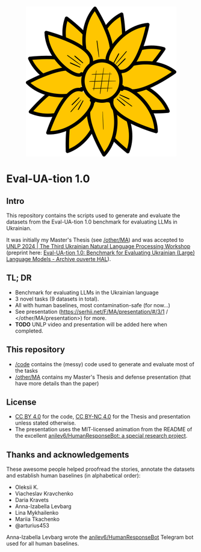 <!-- ![](./images/logos/l1.png)  -->
<p align="center">
  <img src="https://raw.githubusercontent.com/pchr8/eval-UA-tion/main/images/logos/l1.png" alt="Eval-UA-tion logo"/>
</p>

<!-- ![](./images/logos/l2.png)  -->
<!-- ![](./images/logos/l3.png)  -->

# Eval-UA-tion 1.0 

## Intro
This repository contains the scripts used to generate and evaluate the datasets from the Eval-UA-tion 1.0 benchmark for evaluating LLMs in Ukrainian.

It was initially my Master's Thesis (see [/other/MA](/other/MA)) and was accepted to [UNLP 2024 \| The Third Ukrainian Natural Language Processing Workshop](https://unlp.org.ua/) (preprint here: [Eval-UA-tion 1.0: Benchmark for Evaluating Ukrainian (Large) Language Models - Archive ouverte HAL](https://hal.science/hal-04534651)).

## TL; DR
- Benchmark for evaluating LLMs in the Ukrainian language
- 3 novel tasks (9 datasets in total).
- All with human baselines, most contamination-safe (for now...) 
- See presentation (<https://serhii.net/F/MA/presentation/#/3/1> / </other/MA/presentation>) for more.
- **TODO** UNLP video and presentation will be added here when completed.

## This repository 
- [/code](/code) contains the (messy) code used to generate and evaluate most of the tasks
- [/other/MA](/other/MA) contains my Master's Thesis and defense presentation (that have more details than the paper)

## License 
- [CC BY 4.0](https://creativecommons.org/licenses/by/4.0/) for the code, [CC BY-NC 4.0](https://creativecommons.org/licenses/by-nc/4.0/) for the Thesis and presentation unless stated otherwise. 
- The presentation uses the MIT-licensed animation from the README of the excellent [anilev6/HumanResponseBot: a special research project](https://github.com/anilev6/HumanResponseBot).


## Thanks and acknowledgements
These awesome people helped proofread the stories, annotate the datasets and establish human baselines (in alphabetical order):
<!-- - Serhii Hamotskyi -->
- Oleksii K.
- Viacheslav Kravchenko
- Daria Kravets
- Anna-Izabella Levbarg
- Lina Mykhailenko
- Mariia Tkachenko
- @arturius453


Anna-Izabella Levbarg wrote the [anilev6/HumanResponseBot](https://github.com/anilev6/HumanResponseBot) Telegram bot used for all human baselines. 

